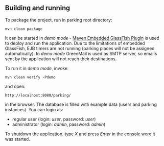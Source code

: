 Building and running
--------------------

To package the project, run in parking root directory:

```
mvn clean package
```

It can be started in *demo mode* - [Maven Embedded GlassFish Plugin](https://embedded-glassfish.java.net/nonav/plugindocs/3.1/plugin-info.html) is used to deploy and run the application. Due to the limitations of embedded GlassFish, EJB timers are not running (parking places will not be assigned automatically). In *demo mode* GreenMail is used as SMTP server, so emails sent by the application will not reach their destinations.

To run it in *demo mode*, invoke:

```
mvn clean verify -Pdemo
```

and open:

```
http://localhost:8080/parking/
```

in the browser. The database is filled with example data (users and parking instances). You can login as:

- regular user (login: *user*, password: *user*)
- administrator (login: *admin*, password: *admin*)
 
To shutdown the application, type *X* and press *Enter* in the console were it was started.